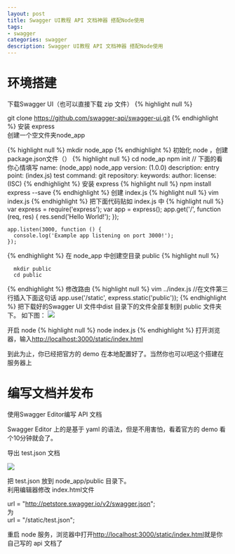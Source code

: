```yaml
---
layout: post
title: Swagger UI教程 API 文档神器 搭配Node使用
tags:
- swagger
categories: swagger
description: Swagger UI教程 API 文档神器 搭配Node使用
---
```

# 环境搭建 #

下载Swagger UI（也可以直接下载 zip 文件）
{% highlight null %}

git clone https://github.com/swagger-api/swagger-ui.git
{% endhighlight %} 
安装 express  
创建一个空文件夹node_app

{% highlight null %} 
    mkdir node_app
{% endhighlight %} 
初始化 node ，创建package.json文件（）
{% highlight null %} 
    cd node_ap
    npm init
    // 下面的看你心情填写
    name: (node_app) node_app
    version: (1.0.0)
    description:
    entry point: (index.js)
    test command:
    git repository:
    keywords:
    author:
    license: (ISC)
{% endhighlight %} 
安装 express
{% highlight null %}
    npm install express --save
{% endhighlight %} 
创建 index.js
{% highlight null %}
    vim index.js
{% endhighlight %} 
把下面代码贴如 index.js 中
{% highlight null %}
    var express = require('express');
    var app = express();
    app.get('/', function (req, res) {
      res.send('Hello World!');
    });
    
    app.listen(3000, function () {
      console.log('Example app listening on port 3000!');
    });
{% endhighlight %} 
在 node_app 中创建空目录 public
{% highlight null %}

      mkdir public
      cd public
{% endhighlight %} 
修改路由
{% highlight null  %}
    vim ../index.js
    //在文件第三行插入下面这句话
    app.use('/static', express.static('public'));
{% endhighlight %} 
把下载好的Swagger UI 文件中dist 目录下的文件全部复制到 public 文件夹下。
如下图：
![](http://i.imgur.com/jCmK5cx.png)


开启 node
{% highlight null %}
    node index.js
{% endhighlight %} 
打开浏览器，输入[http://localhost:3000/static/index.html](打开浏览器，输入http://localhost:3000/static/index.html)

到此为止，你已经把官方的 demo 在本地配置好了。当然你也可以吧这个搭建在服务器上

# 编写文档并发布 #

使用Swagger Editor编写 API 文档

Swagger Editor 上的是基于 yaml 的语法，但是不用害怕，看着官方的 demo 看个10分钟就会了。


导出 test.json 文档

![](http://upload-images.jianshu.io/upload_images/437742-77e0ea186ad1a01e.png?imageMogr2/auto-orient/strip%7CimageView2/2)


把 test.json 放到 node_app/public 目录下。  
利用编辑器修改 index.html文件

url = "http://petstore.swagger.io/v2/swagger.json";  
为  
url = "/static/test.json";  

重启 node 服务，浏览器中打开[http://localhost:3000/static/index.html](http://localhost:3000/static/index.html)就是你自己写的 api 文档了


